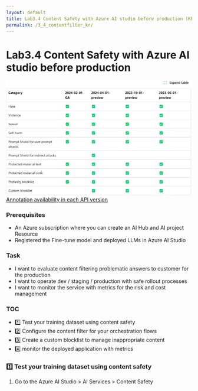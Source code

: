 ```yaml
---
layout: default
title: Lab3.4 Content Safety with Azure AI studio before production (KR)
permalink: /3_4_contentfilter_kr/
---
```


# Lab3.4 Content Safety with Azure AI studio before production

![LLMOps](images/content_filtering_api_support.jpg)
[Annotation availability in each API version](https://learn.microsoft.com/en-us/azure/ai-services/openai/concepts/content-filter?tabs=warning%2Cuser-prompt%2Cpython-new#:~:text=See%20the%20following%20table%20for%20the%20annotation%20availability%20in%20each%20API%20version%3A)

### Prerequisites

- An Azure subscription where you can create an AI Hub and AI project Resource
- Registered the Fine-tune model and deployed LLMs in Azure AI Studio


### Task

- I want to evaluate content filtering problematic answers to customer for the production
- I want to operate dev / staging / production with safe rollout processes 
- I want to monitor the service with metrics for the risk and cost management  


### TOC
- 1️⃣ Test your training dataset using content safety
- 2️⃣ Configure the content filter for your orchestration flows
- 3️⃣ Create a custom blocklist to manage inappropriate content
- 4️⃣ monitor the deployed application with metrics

### 1️⃣ Test your training dataset using content safety
1. Go to the Azure AI Studio > AI Services > Content Safety